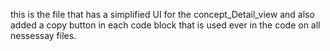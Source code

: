 this is the file that has a simplified UI for the concept_Detail_view and also added a copy button in each code block that is used ever in the code on all nessessay files.
